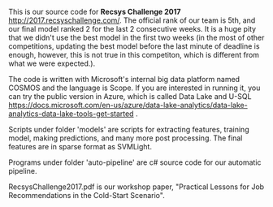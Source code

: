 This is our source code for <b>Recsys Challenge 2017</b> http://2017.recsyschallenge.com/. 
The official rank of our team is 5th, and our final model ranked 2 for the last 2 consecutive weeks. It is a huge pity that we didn't use the best model in the first two weeks (in the most of other competitions, updating the best model before the last minute of deadline is enough, however, this is not true in this competiton, which is different from what we were expected.).

The code is written with Microsoft's internal big data platform named COSMOS and the language is Scope. If you are interested in running it, you can try the public version in Azure, which is called Data Lake and U-SQL https://docs.microsoft.com/en-us/azure/data-lake-analytics/data-lake-analytics-data-lake-tools-get-started .

Scripts under folder 'models' are scripts for extracting features, training model, making predictions, and many more post processing.
The final features are in sparse format as SVMLight.

Programs under folder 'auto-pipeline' are c# source code for our automatic pipeline.

RecsysChallenge2017.pdf is our workshop paper, "Practical Lessons for Job Recommendations in the Cold-Start Scenario".  

